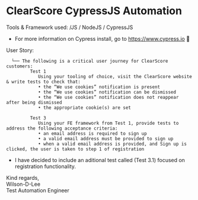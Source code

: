 # ClearScore CypressJS Automation 
Tools & Framework used: /JS / NodeJS / CypressJS 
 
 - For more information on Cypress install, go to https://www.cypress.io 🚀
 
 User Story: 
 
      └── The following is a critical user journey for ClearScore customers:
             Test 1
                Using your tooling of choice, visit the ClearScore website & write tests to check that:
                • the “We use cookies” notification is present
                • the “We use cookies” notification can be dismissed
                • the “We use cookies” notification does not reappear after being dismissed
                • the appropriate cookie(s) are set
                
             Test 3
                Using your FE framework from Test 1, provide tests to address the following acceptance criteria:
                • an email address is required to sign up
                • a valid email address must be provided to sign up
                • when a valid email address is provided, and Sign up is clicked, the user is taken to step 1 of registration
             

- I have decided to include an aditional test called (Test 3.1) focused on registration functionality. 


Kind regards, 
<br>
Wilson-D-Lee
<br>
Test Automation Engineer
